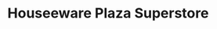 ---
title: "Houseeware Plaza Superstore"
url: /daet/houseeware-plaza-superstore/
shop: supermarket
---